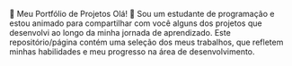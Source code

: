 🌟 Meu Portfólio de Projetos
Olá! 👋 Sou um estudante de programação e estou animado para compartilhar com você alguns dos projetos que desenvolvi ao longo da minha jornada de aprendizado. Este repositório/página contém uma seleção dos meus trabalhos, que refletem minhas habilidades e meu progresso na área de desenvolvimento.
